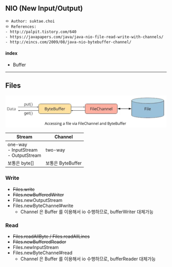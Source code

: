 ## NIO (New Input/Output)

```
ㅁ Author: suktae.choi
ㅁ References:
- http://palpit.tistory.com/640
- https://javapapers.com/java/java-nio-file-read-write-with-channels/
- http://eincs.com/2009/08/java-nio-bytebuffer-channel/
```

#### index

- Buffer

***

## Files

<img src='images/1.png'/>

| Stream                                           | Channel           |
| ------------------------------------------------ | ----------------- |
| one-way<br /> - InputStream<br /> - OutputStream | two-way           |
| 보통은 byte[]                                    | 보통은 ByteBuffer |

### Write

- ~~Files.write~~
- ~~Files.newBufferedWriter~~
- Files.newOutputStream
- Files.newByteChannel#write
  - Channel 은 Buffer 를 이용해서 io 수행하므로, bufferWriter 대체가능

### Read

- ~~Files.readAllByte / Files.readAllLines~~
- ~~Files.newBufferedReader~~
- Files.newInputStream
- Files.newByteChannel#read
  - Channel 은 Buffer 를 이용해서 io 수행하므로, bufferReader 대체가능





